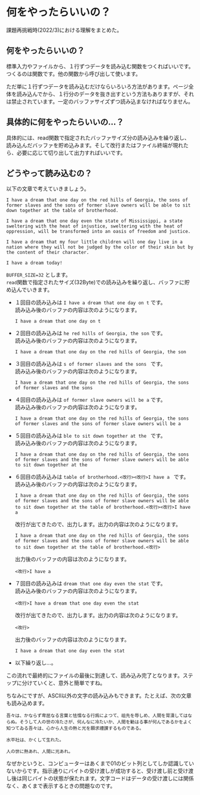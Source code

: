 # 何をやったらいいの？

課題再挑戦時(2022/3)における理解をまとめた。  


## 何をやったらいいの？

標準入力やファイルから、１行ずつデータを読み込む関数をつくればいいです。  
つくるのは関数です。他の関数から呼び出して使います。

ただ単に１行ずつデータを読み込むだけならいろいろ方法があります。ページ全体を読み込んでから、１行分のデータを抜き出すという方法もありますが、それは禁止されています。一定のバッファサイズずつ読み込まなければなりません。  


## 具体的に何をやったらいいの…？

具体的には、read関数で指定されたバッファサイズ分の読み込みを繰り返し、読み込んだバッファを貯め込みます。そして改行またはファイル終端が現れたら、必要に応じて切り出して出力すればいいです。  


## どうやって読み込むの？

以下の文章で考えていきましょう。  
```
I have a dream that one day on the red hills of Georgia, the sons of former slaves and the sons of former slave owners will be able to sit down together at the table of brotherhood.

I have a dream that one day even the state of Mississippi, a state sweltering with the heat of injustice, sweltering with the heat of oppression, will be transformed into an oasis of freedom and justice.

I have a dream that my four little children will one day live in a nation where they will not be judged by the color of their skin but by the content of their character.

I have a dream today!
```
`BUFFER_SIZE=32` とします。  
`read`関数で指定されたサイズ(32Byte)での読み込みを繰り返し、バッファに貯め込んでいきます。  

- １回目の読み込みは `I have a dream that one day on t` です。  
読み込み後のバッファの内容は次のようになります。  
	```
	I have a dream that one day on t
	```
- ２回目の読み込みは `he red hills of Georgia, the son` です。  
読み込み後のバッファの内容は次のようになります。  
	```
	I have a dream that one day on the red hills of Georgia, the son
	```
- ３回目の読み込みは `s of former slaves and the sons ` です。  
読み込み後のバッファの内容は次のようになります。  
	```
	I have a dream that one day on the red hills of Georgia, the sons of former slaves and the sons 
	```
- ４回目の読み込みは `of former slave owners will be a` です。  
読み込み後のバッファの内容は次のようになります。  
	```
	I have a dream that one day on the red hills of Georgia, the sons of former slaves and the sons of former slave owners will be a
	```
- ５回目の読み込みは `ble to sit down together at the ` です。  
読み込み後のバッファの内容は次のようになります。  
	```
	I have a dream that one day on the red hills of Georgia, the sons of former slaves and the sons of former slave owners will be able to sit down together at the 
	```
- ６回目の読み込みは `table of brotherhood.<改行><改行>I have a ` です。  
読み込み後のバッファの内容は次のようになります。  
	```
	I have a dream that one day on the red hills of Georgia, the sons of former slaves and the sons of former slave owners will be able to sit down together at the table of brotherhood.<改行><改行>I have a 
	```
	改行が出てきたので、出力します。出力の内容は次のようになります。  
	```
	I have a dream that one day on the red hills of Georgia, the sons of former slaves and the sons of former slave owners will be able to sit down together at the table of brotherhood.<改行>
	```
	出力後のバッファの内容は次のようになります。  
	```
	<改行>I have a 
	```
- ７回目の読み込みは `dream that one day even the stat` です。  
読み込み後のバッファの内容は次のようになります。  
	```
	<改行>I have a dream that one day even the stat
	```
	改行が出てきたので、出力します。出力の内容は次のようになります。  
	```
	<改行>
	```
	出力後のバッファの内容は次のようになります。  
	```
	I have a dream that one day even the stat
	```
- 以下繰り返し…。

この流れで最終的にファイルの最後に到達して、読み込み完了となります。ステップに分けていくと、意外と簡単ですね。   

ちなみにですが、ASCII以外の文字の読み込みもできます。たとえば、次の文章も読み込めます。  
```
吾々は、かならず卑屈なる言葉と怯懦なる行爲によつて、祖︀先を辱しめ、人間を冐瀆󠄂してはならぬ。そうして人の世の冷たさが、何んなに冷たいか、人間を勦はる事が何んであるかをよく知つてゐる吾々は、心から人生の熱と光を願求禮讃するものである。

水平󠄁社は、かくして生れた。

人の世に熱あれ、人間に光あれ。
```
なぜかというと、コンピューターはあくまで01のビット列としてしか認識していないからです。指示通りにバイトの受け渡しが成功すると、受け渡し前と受け渡し後は同じバイトの状態が保たれます。文字コードはデータの受け渡しには関係なく、あくまで表示するときの問題なのです。  

